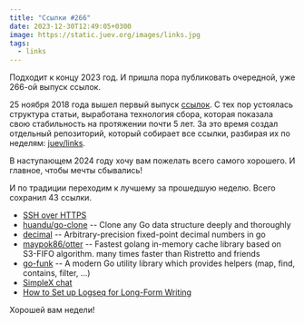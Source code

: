```yaml
---
title: "Ссылки #266"
date: 2023-12-30T12:49:05+0300
image: https://static.juev.org/images/links.jpg
tags: 
  - links
---
```


Подходит к концу 2023 год. И пришла пора публиковать очередной, уже 266-ой выпуск ссылок.

25 ноября 2018 года вышел первый выпуск [ссылок](https://www.juev.org/2018/11/25/weblinks-1/). С тех пор устоялась
структура статьи, выработана технология сбора, которая показала свою стабильность на протяжении почти 5 лет. За это
время создал отдельный репозиторий, который собирает все ссылки, разбирая их по неделям: [juev/links](https://github.com/juev/links).

В наступающем 2024 году хочу вам пожелать всего самого хорошего. И главное, чтобы мечты сбывались!

И по традиции переходим к лучшему за прошедшую неделю. Всего сохранил 43 ссылки.

- [SSH over HTTPS](https://trofi.github.io/posts/295-ssh-over-https.html)
- [huandu/go-clone](https://github.com/huandu/go-clone) -- Clone any Go data structure deeply and thoroughly
- [decimal](https://github.com/shopspring/decimal) -- Arbitrary-precision fixed-point decimal numbers in go
- [maypok86/otter](https://github.com/maypok86/otter) -- Fastest golang in-memory cache library based on S3-FIFO algorithm. many times faster than Ristretto and friends
- [go-funk](https://github.com/thoas/go-funk) -- A modern Go utility library which provides helpers (map, find, contains, filter, ...)
- [SimpleX chat](https://simplex.chat/)
- [How to Set up Logseq for Long-Form Writing](https://www.appsntips.com/learn/setup-logseq-for-long-form-writing/)

Хорошей вам недели!
